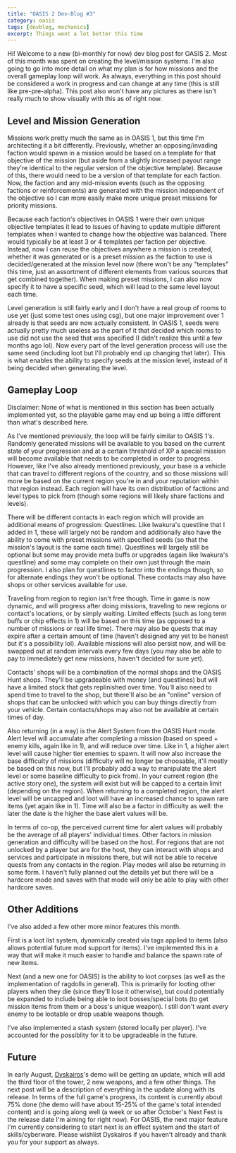 ```yaml
---
title: "OASIS 2 Dev-Blog #3"
category: oasis
tags: [devblog, mechanics]
excerpt: Things went a lot better this time
---
```


Hi! Welcome to a new (bi-monthly for now) dev blog post for OASIS 2. Most of this month was spent on creating the level/mission systems. I'm also going to go into more detail on what my plan is for how missions and the overall gameplay loop will work. As always, everything in this post should be considered a work in progress and can change at any time (this is still like pre-pre-alpha). This post also won't have any pictures as there isn't really much to show visually with this as of right now.

## Level and Mission Generation

Missions work pretty much the same as in OASIS 1, but this time I'm architecting it a bit differently. Previously, whether an opposing/invading faction would spawn in a mission would be based on a template for that objective of the mission (but aside from a slightly increased payout range they're identical to the regular version of the objective template). Because of this, there would need to be a version of that template for each faction. Now, the faction and any mid-mission events (such as the opposing factions or reinforcements) are generated with the mission independent of the objective so I can more easily make more unique preset missions for priority missions. 

Because each faction's objectives in OASIS 1 were their own unique objective templates it lead to issues of having to update multiple different templates when I wanted to change how the objective was balanced. There would typically be at least 3 or 4 templates per faction per objective. Instead, now I can reuse the objectives anywhere a mission is created, whether it was generated or is a preset mission as the faction to use is decided/generated at the mission level now (there won't be any "templates" this time, just an assortment of different elements from various sources that get combined together). When making preset missions, I can also now specify it to have a specific seed, which will lead to the same level layout each time.

Level generation is still fairly early and I don't have a real group of rooms to use yet (just some test ones using csg), but one major improvement over 1 already is that seeds are now actually consistent. In OASIS 1, seeds were actually pretty much useless as the part of it that decided which rooms to use did not use the seed that was specified (I didn't realize this until a few months ago lol). Now every part of the level generation process will use the same seed (including loot but I'll probably end up changing that later). This is what enables the ability to specify seeds at the mission level, instead of it being decided when generating the level.

## Gameplay Loop

Disclaimer: None of what is mentioned in this section has been actually implemented yet, so the playable game may end up being a little different than what's described here.

As I've mentioned previously, the loop will be fairly similar to OASIS 1's. Randomly generated missions will be available to you based on the current state of your progression and at a certain threshold of XP a special mission will become available that needs to be completed in order to progress. However, like I've also already mentioned previously, your base is a vehicle that can travel to different regions of the country, and so those missions will more be based on the current region you're in and your reputation within that region instead. Each region will have its own distribution of factions and level types to pick from (though some regions will likely share factions and levels).

There will be different contacts in each region which will provide an additional means of progression: Questlines. Like Iwakura's questline that I added in 1, these will largely not be random and additionally also have the ability to come with preset missions with specified seeds (so that the mission's layout is the same each time). Questlines will largely still be optional but some may provide meta buffs or upgrades (again like Iwakura's questline) and some may complete on their own just through the main progression. I also plan for questlines to factor into the endings though, so for alternate endings they won't be optional. These contacts may also have shops or other services available for use.

Traveling from region to region isn't free though. Time in game is now dynamic, and will progress after doing missions, traveling to new regions or contact's locations, or by simply waiting. Limited effects (such as long term buffs or chip effects in 1) will be based on this time (as opposed to a number of missions or real life time). There may also be quests that may expire after a certain amount of time (haven't designed any yet to be honest but it's a possibility lol). Available missions will also persist now, and will be swapped out at random intervals every few days (you may also be able to pay to immediately get new missions, haven't decided for sure yet). 

Contacts' shops will be a combination of the normal shops and the OASIS Hunt shops. They'll be upgradeable with money (and questlines) but will have a limited stock that gets replinished over time. You'll also need to spend time to travel to the shop, but there'll also be an "online" version of shops that can be unlocked with which you can buy things directly from your vehicle. Certain contacts/shops may also not be available at certain times of day.

Also returning (in a way) is the Alert System from the OASIS Hunt mode. Alert level will accumulate after completing a mission (based on speed + enemy kills, again like in 1), and will reduce over time. Like in 1, a higher alert level will cause higher tier enemies to spawn. It will now also increase the base difficulty of missions (difficulty will no longer be choosable, it'll mostly be based on this now, but I'll probably add a way to manipulate the alert level or some baseline difficulty to pick from). In your current region (the active story one), the system will exist but will be capped to a certain limit (depending on the region). When returning to a completed region, the alert level will be uncapped and loot will have an increased chance to spawn rare items (yet again like in 1). Time will also be a factor in difficulty as well: the later the date is the higher the base alert values will be.

In terms of co-op, the perceived current time for alert values will probably be the average of all players' individual times. Other factors in mission generation and difficulty will be based on the host. For regions that are not unlocked by a player but are for the host, they can interact with shops and services and participate in missions there, but will not be able to receive quests from any contacts in the region. Play modes will also be returning in some form. I haven't fully planned out the details yet but there will be a hardcore mode and saves with that mode will only be able to play with other hardcore saves.

## Other Additions

I've also added a few other more minor features this month. 

First is a loot list system, dynamically created via tags applied to items (also allows potential future mod support for items). I've implemented this in a way that will make it much easier to handle and balance the spawn rate of new items.

Next (and a new one for OASIS) is the ability to loot corpses (as well as the implementation of ragdolls in general). This is primarily for looting other players when they die (since they'll lose it otherwise), but could potentially be expanded to include being able to loot bosses/special bots (to get mission items from them or a boss's unique weapon). I still don't want *every* enemy to be lootable or drop usable weapons though.

I've also implemented a stash system (stored locally per player). I've accounted for the possiblity for it to be upgradeable in the future.

## Future

In early August, [Dyskairos](https://store.steampowered.com/app/3463170)'s demo will be getting an update, which will add the third floor of the tower, 2 new weapons, and a few other things. The next post will be a description of everything in the update along with its release. In terms of the full game's progress, its content is currently about 75% done (the demo will have about 15-25% of the game's total intended content) and is going along well (a week or so after October's Next Fest is the release date I'm aiming for right now). For OASIS, the next major feature I'm currently considering to start next is an effect system and the start of skills/cyberware. Please wishlist Dyskairos if you haven't already and thank you for your support as always.
